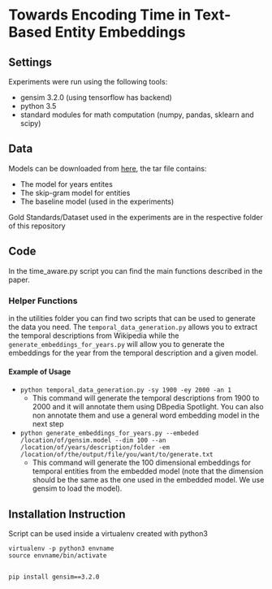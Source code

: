# Towards Encoding Time in Text-Based Entity Embeddings


## Settings

Experiments were run using the following tools:

+ gensim 3.2.0 (using tensorflow has backend)
+ python 3.5
+ standard modules for math computation (numpy, pandas, sklearn and scipy)

## Data

Models can be downloaded from [here](https://drive.google.com/drive/folders/1kggYWYJpjGy89384DoEXIDe2vWUcPv8s?usp=sharing), the tar file contains:

+ The model for years entites
+ The skip-gram model for entities
+ The baseline model (used in the experiments)

Gold Standards/Dataset used in the experiments are in the respective folder of this repository

## Code 

In the time_aware.py script you can find the main functions described in the paper. 

### Helper Functions

in the utilities folder you can find two scripts that can be used to generate the data you need. The
 `temporal_data_generation.py` allows you to extract the temporal descriptions from Wikipedia while the 
  `generate_embeddings_for_years.py` will allow you to generate the embeddings for the year from the temporal 
  description and a given model.
  
#### Example of Usage
  
+ `python temporal_data_generation.py -sy 1900 -ey 2000 -an 1` 
	+ This command will generate the temporal descriptions from 1900 to 2000 and it will annotate them using DBpedia Spotlight.
You can also non annotate them and use a general word embedding model in the next step
+ `python generate_embeddings_for_years.py --embeded /location/of/gensim.model --dim 100 --an /location/of/years/description/folder -em /location/of/the/output/file/you/want/to/generate.txt`
	+ This command will generate the 100 dimensional embeddings for temporal entities from the embedded model
 (note that the dimension should be the same as the one used in the embedded model. We use gensim to load the model).
  
  


## Installation Instruction

Script can be used inside a virtualenv created with python3

```
virtualenv -p python3 envname
source envname/bin/activate


pip install gensim==3.2.0 

```






